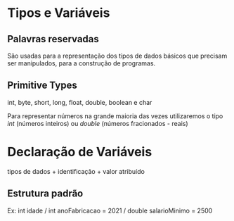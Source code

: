 # Tipos e Variáveis

## Palavras reservadas
São usadas para a representação dos tipos de dados básicos que precisam ser manipulados, para a construção de programas.

## Primitive Types
int, byte, short, long, float, double, boolean e char

Para representar números na grande maioria das vezes utilizaremos o tipo _int_ (números inteiros) ou _double_ (números fracionados - reais)

# Declaração de Variáveis

tipos de dados + identificação + valor atribuído

## Estrutura padrão

<tipo> <nomeVariavel> <atribuicaoDeValorOpcional>
  
  Ex:
   int idade / 
   int anoFabricacao = 2021 /
   double salarioMinimo = 2500 




